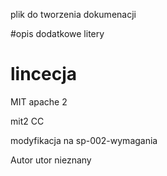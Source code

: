 plik do tworzenia dokumenacji 

#opis
dodatkowe litery 

# lincecja
MIT
apache 2


mit2
CC

modyfikacja na sp-002-wymagania

Autor
utor nieznany 